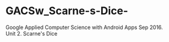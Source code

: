 # GACSw_Scarne-s-Dice-
Google Applied Computer Science with Android Apps Sep 2016.<br />
Unit 2. Scarne's Dice 
